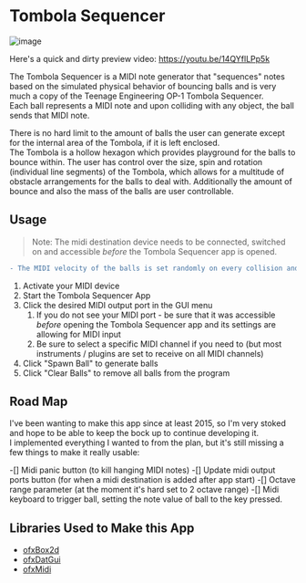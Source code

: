 # Tombola Sequencer


![image](https://user-images.githubusercontent.com/83029642/190852810-5fb24fb0-eabb-4ead-9136-472b6b2a274a.png)

Here's a quick and dirty preview video: https://youtu.be/14QYflLPp5k

The Tombola Sequencer is a MIDI note generator that "sequences" notes based on the simulated physical behavior of bouncing balls and is very much a copy of the Teenage Engineering OP-1 Tombola Sequencer.  
Each ball represents a MIDI note and upon colliding with any object, the ball sends that MIDI note.

There is no hard limit to the amount of balls the user can generate except for the internal area of the Tombola, if it is left enclosed.  
The Tombola is a hollow hexagon which provides playground for the balls to bounce within. The user has control over the size, spin and rotation (individual line segments) of the Tombola, which allows for a multitude of obstacle arrangements for the balls to deal with. Additionally the amount of bounce and also the mass of the balls are user controllable.

## Usage

> Note: The midi destination device needs to be connected, switched on and accessible *before* the Tombola Sequencer app is opened.

```diff
- The MIDI velocity of the balls is set randomly on every collision and tops out at 100. Despite this, before triggering your first ball, lower your volume first to avoid unwanted sudden loud noises!
```

1. Activate your MIDI device
2. Start the Tombola Sequencer App
3. Click the desired MIDI output port in the GUI menu
   1. If you do not see your MIDI port - be sure that it was accessible *before* opening the Tombola Sequencer app and its settings are allowing for MIDI input
   2. Be sure to select a specific MIDI channel if you need to (but most instruments / plugins are set to receive on all MIDI channels)
4. Click "Spawn Ball" to generate balls
5. Click "Clear Balls" to remove all balls from the program

## Road Map

I've been wanting to make this app since at least 2015, so I'm very stoked and hope to be able to keep the bock up to continue developing it.   
I implemented everything I wanted to from the plan, but it's still missing a few things to make it really usable:   

-[] Midi panic button (to kill hanging MIDI notes)
-[] Update midi output ports button (for when a midi destination is added after app start)
-[] Octave range parameter (at the moment it's hard set to 2 octave range) 
-[] Midi keyboard to trigger ball, setting the note value of ball to the key pressed.

## Libraries Used to Make this App
- [ofxBox2d](https://github.com/vanderlin/ofxBox2d)
- [ofxDatGui](https://github.com/braitsch/ofxDatGui)
- [ofxMidi](https://github.com/danomatika/ofxMidi)


